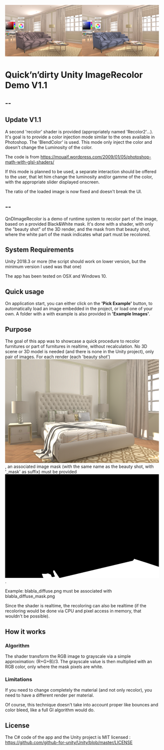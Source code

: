 ![Shader runtime Recolor Example](./Documentation/example.png "")

# Quick’n’dirty Unity ImageRecolor Demo V1.1

## --
## Update V1.1
A second 'recolor' shader is provided (appropriately named 'Recolor2'...). It's goal is to provide a color injection mode similar to the ones available in Photoshop. The 'BlendColor' is used. This mode only inject the color and doesn't change the Luminosity of the color.

The code is from https://mouaif.wordpress.com/2009/01/05/photoshop-math-with-glsl-shaders/

If this mode is planned to be used, a separate interaction should be offered to the user, that let him change the luminosity and/or gamme of the color, with the appropriate slider displayed onscreen.

The ratio of the loaded image is now fixed and doesn't break the UI.
## --

QnDImageRecolor is a demo of runtime system to recolor part of the image, based on a provided Black&White mask.
It's done with a shader, with only the "beauty shot" of the 3D render, and the mask from that beauty shot, where the white part of the mask indicates what part must be recolored.


## System Requirements
Unity 2018.3 or more (the script should work on lower version, but the minimum version I used was that one)

The app has been tested on OSX and Windows 10.

## Quick usage
On application start, you can either click on the **'Pick Example'** button, to automatically load an image embedded in the project, or load one of your own.
A folder with a with example is also provided in **'Example Images'**.

## Purpose
The goal of this app was to showcase a quick procedure to recolor furnitures or part of furnitures in realtime, without recalculation.
No 3D scene or 3D model is needed (and there is none in the Unity project), only pair of images.
For each render (each 'beauty shot') ![Image001](Documentation/rug_01.png ""), an associated image mask (with the same name as the beauty shot, with '_mask' as suffix) must be provided ![Image002](Documentation/rug_01_mask.png "").

Example: blabla_diffuse.png must be associated with blabla_diffuse_mask.png

Since the shader is realtime, the recoloring can also be realtime (if the recoloring would be done via CPU and pixel access in memory, that wouldn't be possible).

## How it works

### Algorithm
The shader transform the RGB image to grayscale via a simple approximation: (R+G+B)/3.
The grayscale value is then multiplied with an RGB color, only where the mask pixels are white.

### Limitations
If you need to change completely the material (and not only recolor), you need to have a different render per material.

Of course, this technique doesn't take into account proper like bounces and color bleed, like a full GI algorithm would do.

## License
The C# code of the app and the Unity project is MIT licensed : https://github.com/github-for-unity/Unity/blob/master/LICENSE